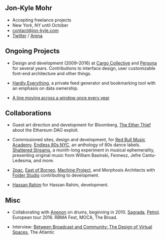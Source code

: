 ## Jon-Kyle Mohr

- Accepting freelance projects
- New York, NY until October
- [contact@jon-kyle.com](contact@jon-kyle.com)
- [Twitter](http://twitter.com/jondashkyle) / [Arena](https://www.are.na/jon-kyle-mohr/)

## Ongoing Projects

- Design and development (2009–2016) at [Cargo Collective](http://cargocollective.com) and [Persona](http://persona.co) for several years. Contributions to interface design, user customizable font-end architecture and other things.

- [Hardly Everything](http://hardlyeverything.com), a private feed generator and bookmarking tool with an emphasis on data ownership.

- [A line moving across a window once every year](http://a-line-moving-across-a-window-once-every-year.com/)

## Collaborations

- Guest art direction and development for Bloomberg, [The Ether Thief](https://www.bloomberg.com/features/2017-the-ether-thief/) about the Ethereum DAO exploit.

- Commissioned sites, design and development, for [Red Bull Music Academy](http://labels.redbullmusicacademy.com/). [Endless 80s NYC](http://labels.redbullmusicacademy.com/), an anthology of 80s dance labels. [Shattered Streams](http://daily.redbullmusicacademy.com/specials/2016-shattered-streams/), a month-long experiment in musical ephemerality, presenting original music from William Basinski, Fennesz, Jefre Cantu-Ledesma, and more.

- [2pac](http://2pac.com), [East of Borneo](http://eastofborneo.net), [Machine Project](http://machineproject.com), and Morphosis Architects with [Folder Studio](http://folderstudio.com) contributing to development.

- [Hassan Rahim](http://hassanrahim.com) for Hassan Rahim, development.

## Misc

- Collaborating with [Anenon](http://brianallensimon.com) on drums, beginning in 2010. [Sagrada](http://nonprojects.net/catalog/sagrada), [Petrol](https://anenon.bandcamp.com/album/petrol). European tour 2016. RBMA Fest, MOCA, The Broad.

- Interview: [Between Broadcast and Community: The Design of Virtual Spaces](https://www.theatlantic.com/technology/archive/2013/09/between-broadcast-and-community-the-design-of-virtual-spaces/279763/?utm_source=feed), The Atlantic